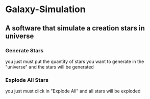 # Galaxy-Simulation
## A software that simulate a creation stars in universe

### Generate Stars
you just must put the quantity of stars you want to generate in the "universe" and the stars will be generated

### Explode All Stars
you just must click in "Explode All" and all stars will be exploded
